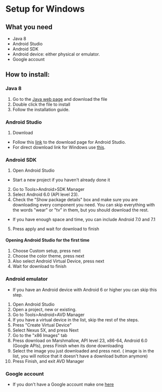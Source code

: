 # Setup for Windows

## What you need
 - Java 8
 - Android Studio
 - Android SDK
 - Android device: either physical or emulator.
 - Google account

 ## How to install:
 ### Java 8
 1. Go to the [Java web page](https://java.com/en/download/) and download the file
 2. Double click the file to install
 3. Follow the installation guide.

 ### Android Studio
1. Download
  * Follow this [link](https://developer.android.com/studio/index.html) to the download page for Android Studio.
  * For direct download link for Windows use [this](https://dl.google.com/dl/android/studio/install/2.3.3.0/android-studio-ide-162.4069837-windows.exe).

### Android SDK
1. Open Android Studio
* Start a new project if you haven't already done it
2. Go to Tools>Android>SDK Manager
3. Select Android 6.0 (API level 23).
4. Check the "Show package details" box and make sure you are downloading every component you need. You can skip everything with the words "wear" or "tv" in them, but you should download the rest.
* If you have enough space and time, you can include Android 7.0 and 7.1
5. Press apply and wait for download to finish

#### Opening Android Studio for the first time
1. Choose Custom setup, press next
2. Choose the color theme, press next
3. Also select Android Virtual Device, press next
4. Wait for download to finish


### Android emulator
* If you have an Android device with Android 6 or higher you can skip this step.
1. Open Android Studio
2. Open a project, new or existing.
3. Go to Tools>Android>AVD Manager
4. If you have a virtual device in the list, skip the rest of the steps.
5. Press "Create Virtual Device"
6. Select Nexus 5X, and press Next
7. Go to the "x86 Images" tab
8. Press download on  Marshmallow, API level 23, x86-64, Android 6.0 (Google APIs), press Finish when its done downloading
9. Select the image you just downloaded and press next. ( image is in the list, you will notice that it doesn't have a download button anymore)
10. Press Finish, and exit AVD Manager

### Google account
* If you don't have a Google account make one [here](https://accounts.google.com/SignUp)
